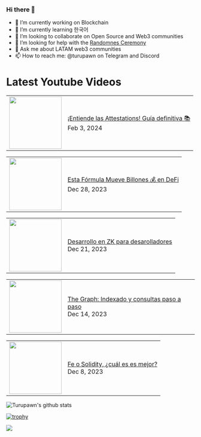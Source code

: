 ### Hi there 👋

- 🔭 I’m currently working on Blockchain
- 🌱 I’m currently learning 한국어
- 👯 I’m looking to collaborate on Open Source and Web3 communities
- 🤔 I’m looking for help with the [Randomnes Ceremony](https://github.com/Turupawn/RandomnessCeremony)
- 💬 Ask me about LATAM web3 communities
- 📫 How to reach me: @turupawn on Telegram and Discord

# Latest Youtube Videos

<!-- BLOG-POST-LIST:START --><table><tr><td><a href="https://www.youtube.com/watch?v=YACCaACN8JA"><img width="140px" src="https://i.ytimg.com/vi/YACCaACN8JA/mqdefault.jpg"></a></td>
<td><a href="https://www.youtube.com/watch?v=YACCaACN8JA">¡Entiende las Attestations! Guía definitiva 📚</a><br/>Feb 3, 2024</td></tr></table>
<table><tr><td><a href="https://www.youtube.com/watch?v=j66qsXMjymc"><img width="140px" src="https://i.ytimg.com/vi/j66qsXMjymc/mqdefault.jpg"></a></td>
<td><a href="https://www.youtube.com/watch?v=j66qsXMjymc">Esta Fórmula Mueve Billones 💰 en DeFi</a><br/>Dec 28, 2023</td></tr></table>
<table><tr><td><a href="https://www.youtube.com/watch?v=_FaE6NY7GdU"><img width="140px" src="https://i.ytimg.com/vi/_FaE6NY7GdU/mqdefault.jpg"></a></td>
<td><a href="https://www.youtube.com/watch?v=_FaE6NY7GdU">Desarrollo en ZK para desarolladores</a><br/>Dec 21, 2023</td></tr></table>
<table><tr><td><a href="https://www.youtube.com/watch?v=RIbf52hK44I"><img width="140px" src="https://i.ytimg.com/vi/RIbf52hK44I/mqdefault.jpg"></a></td>
<td><a href="https://www.youtube.com/watch?v=RIbf52hK44I">The Graph: Indexado y consultas paso a paso</a><br/>Dec 14, 2023</td></tr></table>
<table><tr><td><a href="https://www.youtube.com/watch?v=_ODiAW8mq3o"><img width="140px" src="https://i.ytimg.com/vi/_ODiAW8mq3o/mqdefault.jpg"></a></td>
<td><a href="https://www.youtube.com/watch?v=_ODiAW8mq3o">Fe o Solidity, ¿cuál es es mejor?</a><br/>Dec 8, 2023</td></tr></table>
<!-- BLOG-POST-LIST:END -->

<!-- YOUTUBE:START -->
<!-- YOUTUBE:END -->

![Turupawn's github stats](https://github-readme-stats.vercel.app/api?username=turupawn&show_icons=true)

[![trophy](https://github-profile-trophy.vercel.app/?username=Turupawn&theme=onedark)](https://github.com/ryo-ma/github-profile-trophy)

<a href="https://github.com/anuraghazra/github-readme-stats">
  <!-- Change the `github-readme-stats.anuraghazra1.vercel.app` to `github-readme-stats.vercel.app`  -->
  <img align="center" src="https://github-readme-stats.anuraghazra1.vercel.app/api/top-langs/?username=Turupawn&layout=compact&theme=radical" />
</a>

<!--
**Turupawn/Turupawn** is a ✨ _special_ ✨ repository because its `README.md` (this file) appears on your GitHub profile.

Here are some ideas to get you started:

- 🔭 I’m currently working on ...
- 🌱 I’m currently learning ...
- 👯 I’m looking to collaborate on ...
- 🤔 I’m looking for help with ...
- 💬 Ask me about ...
- 📫 How to reach me: ...
- 😄 Pronouns: ...
- ⚡ Fun fact: ...
-->
